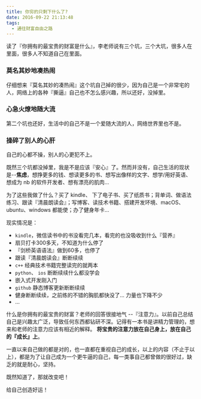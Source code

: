 ```yaml
---
title: 你穷的只剩下什么了?
date: 2016-09-22 21:13:48
tags:
  - 通往财富自由之路
---
```


读了『你拥有的最宝贵的财富是什么』，李老师说有三个坑，三个大坑，很多人在里面，很多人不知道自己在里面。

<!-- more -->
### 莫名其妙地凑热闹

仔细想来『莫名其妙的凑热闹』这个坑自己掉的很少，因为自己是一个非常宅的人，网络上的各种『撕逼』自己也不怎么感兴趣，所以还好，没掉里。

### 心急火燎地随大流

第二个坑也还好，生活中的自己不是一个爱随大流的人，网络世界里也不是。

### 操碎了别人的心肝

自己的心都不操，别人的心更犯不上。

既然三个坑都没掉里，我是不是应该『安心』了。然而并没有，自己生活的现状是--**焦虑**，想挣更多的钱、想读更多的书、想写出像样的文字、想学/用好英语、想成为 nb 的软件开发者、想有漂亮的肌肉...

为了这些我做了什么？买了 kindle、 下了电子书、买了纸质书；背单词、做语法练习、跟读『清晨朗读会』；写博客、读技术书籍、搭建开发环境、macOS、ubuntu、windows 都能使；办了健身年卡...

现实情况是：

- `kindle`，微信读书中的书没看完几本，看完的也没吸收到什么『营养』
- 扇贝打卡300多天，不知道为什么停了
- 『剑桥英语语法』做到60多，也停了
- 跟读『清晨朗读会』断断续续
- `c++` 经典技术书籍完整读完的就两本
- `python`、 `ios` 断断续续什么都没学会
- 嵌入式开发刚入门
- `github` 静态博客更新断断续续
- 健身断断续续，之前练的不错的胸肌都快没了... 力量也下降不少
- ...

什么是你拥有的最宝贵的财富？老师的回答很接地气 --『注意力』。以前自己总结自己是兴趣太广泛，导致任何东西都钻研不深。记得有一本书是讲精力管理的，想来和老师的注意力应该有相近的解释。 **将宝贵的注意力放在自己身上，放在自己的『成长』上**。

一直以来自己做的都是对的，也一直都在重视自己的成长，以上的内容（不止于以上），都是为了让自己成为一个更牛逼的自己，每一类事自己都曾做的很好过，缺乏的就是耐心，坚持。

既然知道了，那就改变吧！

给自己创造好运！
